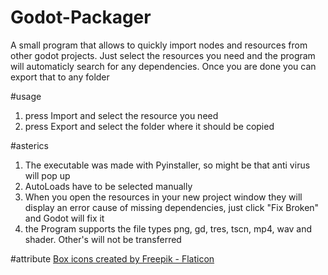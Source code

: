 # Godot-Packager
A small program that allows to quickly import nodes and resources from other godot projects. Just select the resources you need and the program will automaticly search for any dependencies. Once you are done you can export that to any folder 

#usage
1. press Import and select the resource you need
2. press Export and select the folder where it should be copied

#asterics
1. The executable was made with Pyinstaller, so might be that anti virus will pop up 
2. AutoLoads have to be selected manually
3. When you open the resources in your new project window they will display an error cause of missing dependencies, just click "Fix Broken" and Godot will fix it
4. the Program supports the file types png, gd, tres, tscn, mp4, wav and shader. Other's will not be transferred 

#attribute
<a href="https://www.flaticon.com/free-icons/box" title="box icons">Box icons created by Freepik - Flaticon</a>
